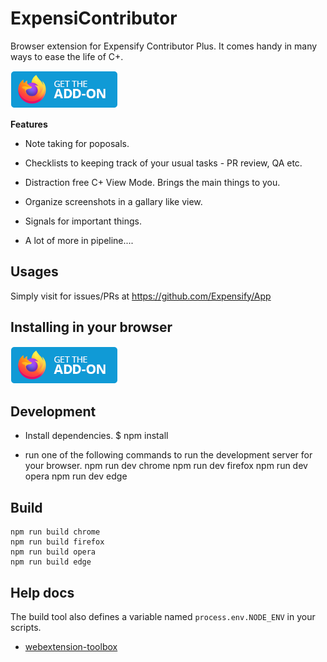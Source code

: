 # ExpensiContributor
  Browser extension for Expensify Contributor Plus. It comes handy in many ways to ease the life of C+.

<a href="https://github.com/parasharrajat/Expensify-CPlus/releases" target="_blank"> <img src="./get-the-addon-firefox.png"></a>

 **Features**

 - Note taking for poposals.
 - Checklists to keeping track of your usual tasks - PR review, QA etc.
 - Distraction free C+ View Mode. Brings the main things to you.
 - Organize screenshots in a gallary like view.
 - Signals for important things.

 - A lot of more in pipeline....


## Usages

Simply visit for issues/PRs at https://github.com/Expensify/App

## Installing in your browser
<a href="https://github.com/parasharrajat/Expensify-CPlus/releases" target="_blank"> <img src="./get-the-addon-firefox.png"></a>

## Development

- Install dependencies.
    $ npm install


- run one of the following commands to run the development server for your browser.
    npm run dev chrome
    npm run dev firefox
    npm run dev opera
    npm run dev edge

## Build

    npm run build chrome
    npm run build firefox
    npm run build opera
    npm run build edge

## Help docs
The build tool also defines a variable named `process.env.NODE_ENV` in your scripts.
* [webextension-toolbox](https://github.com/HaNdTriX/webextension-toolbox)
